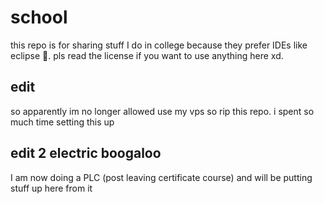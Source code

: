# school
this repo is for sharing stuff I do in college because they prefer IDEs like eclipse 🤮. pls read the license if you want to use anything here xd.

## edit
so apparently im no longer allowed use my vps so rip this repo. i spent so much time setting this up

## edit 2 electric boogaloo
I am now doing a PLC (post leaving certificate course) and will be putting stuff up here from it